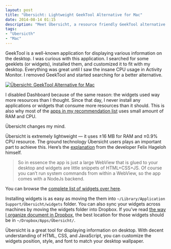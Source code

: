 ```yaml
---
layout: post
title: "Übersicht: Lightweight GeekTool Alternative for Mac"
date: 2014-08-14 01:15
description: "Meet Übersicht, a resource friendly GeekTool alternative for Mac. Build your own widgets with HTML, CSS, and JavaScript, or download the ready-made widgets for free."
tags:
- "Ubersicth"
- "Mac"
---
```


GeekTool is a well-known application for displaying various information on the desktop. I was curious with this application. I searched for some geeklets (or widgets), installed them, and customized it to fit with my desktop. Everything was great until I saw the insane CPU usage in Activity Monitor. I removed GeekTool and started searching for a better alternative.

<!-- more -->

[ ![Übersicht: GeekTool Alternative for Mac][001332] ](http://images.sayzlim.net/2014/08/ubersicht_screenshot.jpg "Übersicht: GeekTool Alternative for Mac")

[001332]: http://images.sayzlim.net/2014/08/ubersicht_screenshot.jpg "Übersicht: GeekTool Alternative for Mac"

I disabled Dashboard because of the same reason: the widgets used way more resources than I thought. Since that day, I never install any applications or widgets that consume more resources than it should. This is also why most of the [apps in my recommendation list](http://sayzlim.net/apps "Apps Recommendations - Sayz Lim") uses small amount of RAM and CPU.

Übersicht changes my mind.

Übersicht is extremely lightweight — it uses ±16 MB for RAM and ±0.9% CPU resource. The ground technology Übersicht users plays an important part to achieve this. Here’s the [explanation](http://tracesof.net/blog/2014/04/22/ubersicht/ "Übersicht") from the developer Felix Hageloh himself.

> So in essence the app is just a large WebView that is glued to your desktop and widgets are little snippets of HTML+CSS+JS. Of course you can’t run system commands from within a WebView, so the app comes with a NodeJs backend.

You can browse the [complete list of widgets over here](http://tracesof.net/uebersicht-widgets/ "Übersicht Widgets - Traces Of").

Installing widgets is as easy as moving the them into `~/Library/Application Support/Übersicht/widgets` folder. You can also sync your widgets across machines by moving the widgets folder into Dropbox. If you’ve read [the way I organize document in Dropbox](http://sayzlim.net/organize-files-in-dropbox "How I Organize Files in Dropbox - Sayz Lim"), the best location for those widgets should be in `~/Dropbox/Apps/Übersicht/`.

Übersicht is a great tool for displaying information on desktop. With decent understanding of HTML, CSS, and JavaScript, you can customize the widgets position, style, and font to match your desktop wallpaper.